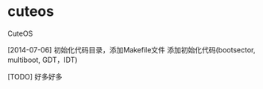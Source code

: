 cuteos
======

CuteOS

[2014-07-06]
初始化代码目录，添加Makefile文件
添加初始化代码(bootsector, multiboot, GDT，IDT)


[TODO]
好多好多
